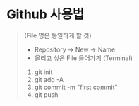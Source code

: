 # Github 사용법

> (File 명은 동일하게 할 것)
> * Repository -> New -> Name
> * 올리고 싶은 File 들어가기
> (Terminal)
> 1. git init
> 2. git add -A
> 3. git commit -m "first commit"
> 4. git push
